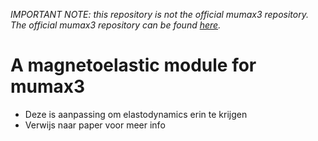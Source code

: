 *IMPORTANT NOTE: this repository is not the official mumax3 repository. The official mumax3 repository can be found [here](https://github.com/mumax/3).*

# A magnetoelastic module for mumax3

- Deze is aanpassing om elastodynamics erin te krijgen 
- Verwijs naar paper voor meer info


